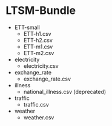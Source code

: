 # LTSM-Bundle
- ETT-small
  - ETT-h1.csv
  - ETT-h2.csv
  - ETT-m1.csv
  - ETT-m2.csv
- electricity
  - electricity.csv
- exchange_rate
  - exchange_rate.csv
- illness
  - national_illness.csv (deprecated)
- traffic
  - traffic.csv
- weather
  - weather.csv
